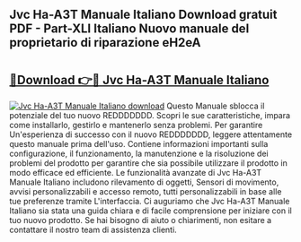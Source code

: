 ## Jvc Ha-A3T Manuale Italiano Download gratuit PDF - Part-XLI Italiano Nuovo manuale del proprietario di riparazione eH2eA

# <h2><a href="http://dfddpv.blite.top/?on=Jvc+Ha-A3T+Manuale+Italiano">🔗Download 👉🔴 Jvc Ha-A3T Manuale Italiano</a></h2>

[![Jvc Ha-A3T Manuale Italiano download](https://i.imgur.com/lujVjoI.png)](http://dfddpv.blite.top/?on=Jvc+Ha-A3T+Manuale+Italiano)
Questo Manuale sblocca il potenziale del tuo nuovo REDDDDDDD. Scopri le sue caratteristiche, impara come installarlo, gestirlo e mantenerlo senza problemi. Per garantire Un'esperienza di successo con il nuovo REDDDDDDD, leggere attentamente questo manuale prima dell'uso. Contiene informazioni importanti sulla configurazione, il funzionamento, la manutenzione e la risoluzione dei problemi del prodotto per garantire che sia possibile utilizzare il prodotto in modo efficace ed efficiente. Le funzionalità avanzate di Jvc Ha-A3T Manuale Italiano includono rilevamento di oggetti, Sensori di movimento, avvisi personalizzabili e accesso remoto, tutti personalizzabili in base alle tue preferenze tramite L'interfaccia. Ci auguriamo che Jvc Ha-A3T Manuale Italiano sia stata una guida chiara e di facile comprensione per iniziare con il tuo nuovo prodotto. Se hai bisogno di aiuto o chiarimenti, non esitare a contattare il nostro team di assistenza clienti.
